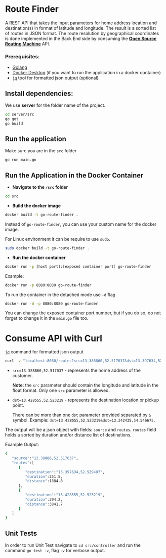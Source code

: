 # Route Finder

A REST API that takes the input parameters for home address location and destination(s) in format of latitude and longitude. The result is a sorted list of routes in JSON format. The route resolution by geographical coordinates is done implemented in the Back End side by consuming the **[Open Source Routing Machine](http://project-osrm.org/)** API.

### Prerequisites:

- [Golang](https://golang.org/)
- [Docker Desktop](https://www.docker.com/products/docker-desktop) (if you want to run the application in a docker container)
- [`jq`](https://stedolan.github.io/jq/) tool for formatted json output (optional)

## Install dependencies:

We use **server** for the folder name of the project.

```bash
cd server/src
go get
go build
```

## Run the application

Make sure you are in the `src` folder

```bash
go run main.go
```

## Run the Application in the Docker Container

- **Navigate to the `/src` folder**

```bash
cd src
```

- **Build the docker image**

```bash
docker build -t go-route-finder .
```

Instead of `go-route-finder`, you can use your custom name for the docker image.

For Linux environment it can be require to use `sudo`.

```bash
sudo docker build -t go-route-finder .
```

- **Run the docker container**

```bash
docker run -p [host port]:[exposed container port] go-route-finder
```

Example:

```bash
docker run -p 8080:8080 go-route-finder
```

To run the container in the detached mode use `-d` flag

```bash
docker run -d -p 8080:8080 go-route-finder
```

You can change the exposed container port number, but if you do so, do not
forget to change it in the `main.go` file too.

# Consume API with Curl

[`jq`](https://stedolan.github.io/jq/) command for formatted json output

```bash
curl -v "localhost:8080/routes?src=13.388860,52.517037&dst=13.397634,52.529407&dst=13.428555,52.523219" | jq
```

- `src=13.388860,52.517037` - represents the home address of the customer.

  **Note**: the `src` parameter should contain the longitude and latitude in the float format. Only one `src` parameter is allowed.

- `dst=13.428555,52.523219` - represents the destination location or pickup point.

  There can be more than one `dst` parameter provided separated by `&` symbol. Example: `dst=13.428555,52.523219&dst=13.342435,54.546675`.

The output will be a json object with fields: `source` and `routes`.
`routes` field holds a sorted by duration and/or distance list of destinations.

Example Output:

```bash
{
   "source":"13.38886,52.517037",
   "routes":[
      {
         "destination":"13.397634,52.529407",
         "duration":251.5,
         "distance":1884.8
      },
      {
         "destination":"13.428555,52.523219",
         "duration":394.2,
         "distance":3841.7
      }
   ]
}
```

## Unit Tests

In order to run Unit Test navigate to `cd src/controller` and run the command `go test -v`, flag `-v` for verbose output.
